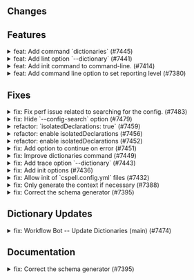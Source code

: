 ## Changes

## Features

<details>
<summary>feat: Add command `dictionaries` (#7445)</summary>

### feat: Add command `dictionaries` (#7445)
Add new `dictionaries` command to the cli

```
Usage: cspell dictionaries [options]

List dictionaries

Options:
  -c, --config <cspell.json>  Configuration file to use.  By default cspell
                              looks for cspell.json in the current directory.
  --path-format <format>      Configure how to display the dictionary path.
                              (choices: "hide", "short", "long", "full",
                              default: Display most of the path.)
  --color                     Force color.
  --no-color                  Turn off color.
  --no-default-configuration  Do not load the default configuration and
                              dictionaries.
  -h, --help                  display help for command
```


---

</details>

<details>
<summary>feat: Add lint option `--dictionary` (#7441)</summary>

### feat: Add lint option `--dictionary` (#7441)
Add lint options:

- `--dictionary` - enable a dictionary by name
- `--disable-dictionary` - disable a dictionary by name

---

</details>

<details>
<summary>feat: Add init command to command-line. (#7414)</summary>

### feat: Add init command to command-line. (#7414)
New command:

```
Usage: cspell init [options]

Initialize a CSpell configuration file.

Options:
  -o, --output <path>        Define where to write file.
  --format <format>          Define the format of the file. (choices: "yaml",
                             "yml", "json", "jsonc", default: "yaml")
  --import <path|package>    Import a configuration file or dictionary package.
  --locale <locale>          Define the locale to use when spell checking (e.g.,
                             en, en-US, de).
  --dictionary <dictionary>  Enable a dictionary.
  --no-comments              Do not add comments to the config file.
  --no-schema                Do not add the schema reference to the config file.
  -h, --help                 display help for command
```


---

</details>

<details>
<summary>feat: Add command line option to set reporting level (#7380)</summary>

### feat: Add command line option to set reporting level (#7380)
## Command Line Option: `--report`

Option: `--report`
Choices:
- `all` - report everything (default)
- `simple` - only report issues with simple fixes.
- `typos` - only report issues with common typos.
- `flagged` - only report flagged issues.

## Reporters - add opt-in feature flag

To support legacy reporters, it is necessary to check if they support new features.

Features:

```ts
/**
 * Allows the reporter to advertise which features it supports.
 */
interface FeaturesSupportedByReporter {
    /**
     * The reporter supports the {@link ReportingConfiguration.unknownWords} option and understands
     * how to filter issues based upon {@link Issue.isFlagged}, {@link Issue.hasSimpleSuggestions} and {@link Issue.hasPreferredSuggestions}.
     * - `true` - The `reporter.issue` method will be called for all spelling issues and it is expected to handle .
     * - `false | undefined` - the unknown words will be filtered out based upon the `unknownWords` setting before being passed to the reporter.
     */
    unknownWords?: boolean | undefined;

    /**
     * The reporter supports the {@link Issue.issueType} option.
     * - `true` - the reporter will be called with all issues types.
     * - `false | undefined` - only {@link IssueType.spelling} issues will be passed to the reporter.
     */
    issueType?: boolean | undefined;
}
```

---

</details>


## Fixes

<details>
<summary>fix: Fix perf issue related to searching for the config. (#7483)</summary>

### fix: Fix perf issue related to searching for the config. (#7483)


---

</details>

<details>
<summary>fix: Hide `--config-search` option (#7479)</summary>

### fix: Hide `--config-search` option (#7479)


---

</details>

<details>
<summary>refactor: `isolatedDeclarations: true` (#7459)</summary>

### refactor: `isolatedDeclarations: true` (#7459)


---

</details>

<details>
<summary>refactor: enable isolatedDeclarations (#7456)</summary>

### refactor: enable isolatedDeclarations (#7456)


---

</details>

<details>
<summary>refactor: enable isolatedDeclarations (#7452)</summary>

### refactor: enable isolatedDeclarations (#7452)


---

</details>

<details>
<summary>fix: Add option to continue on error (#7451)</summary>

### fix: Add option to continue on error (#7451)
Add lint option:

```
  --continue-on-error          Continue processing files even if there is a configuration error.
```


---

</details>

<details>
<summary>fix: Improve dictionaries command (#7449)</summary>

### fix: Improve dictionaries command (#7449)
Add options:
```
  --enabled                   Show only enabled dictionaries.
  --no-enabled                Do not show enabled dictionaries.
  --locale <locale>           Set language locales. i.e. "en,fr" for English and
                              French, or "en-GB" for British English.
  --file-type <fileType>      File type to use. i.e. "html", "golang", or
                              "javascript".
  --no-show-location          Do not show the location of the dictionary.
  --show-file-types           Show the file types supported by the dictionary.
                              (default: false)
  --show-locales              Show the language locales supported by the
                              dictionary. (default: false)
```

---

</details>

<details>
<summary>fix: Add trace option `--dictionary` (#7443)</summary>

### fix: Add trace option `--dictionary` (#7443)

```
Usage: cspell trace [options] [words...]

Options:
  --dictionary <name>         Enable a dictionary by name. Can be used multiple
                              times.
```

---

</details>

<details>
<summary>fix: Add init options (#7436)</summary>

### fix: Add init options (#7436)
New options:

```
  -c, --config <path>        Path to the CSpell configuration file. Conflicts
                             with --output and --format.
  --remove-comments          Remove all comments from the config file.
  --stdout                   Write the configuration to stdout instead of a
                             file.
```

Help:
```
Usage: cspell init [options]

Initialize a CSpell configuration file.

Options:
  -c, --config <path>        Path to the CSpell configuration file. Conflicts
                             with --output and --format.
  -o, --output <path>        Define where to write file.
  --format <format>          Define the format of the file. (choices: "yaml",
                             "yml", "json", "jsonc", default: "yaml")
  --import <path|package>    Import a configuration file or dictionary package.
  --locale <locale>          Define the locale to use when spell checking (e.g.,
                             en, en-US, de).
  --dictionary <dictionary>  Enable a dictionary. Can be used multiple times.
  --no-comments              Do not add comments to the config file.
  --remove-comments          Remove all comments from the config file.
  --no-schema                Do not add the schema reference to the config file.
  --stdout                   Write the configuration to stdout instead of a
                             file.
  -h, --help                 display help for command
```

---

</details>

<details>
<summary>fix: Allow init of `cspell.config.yml` files (#7432)</summary>

### fix: Allow init of `cspell.config.yml` files (#7432)
Add `yml` to the init command format list.

```
cspell init --format=yml
```

It will create a `cspell.config.yml` file.


---

</details>

<details>
<summary>fix: Only generate the context if necessary (#7388)</summary>

### fix: Only generate the context if necessary (#7388)


---

</details>

<details>
<summary>fix: Correct the schema generator (#7395)</summary>

### fix: Correct the schema generator (#7395)


---

</details>


## Dictionary Updates

<details>
<summary>fix: Workflow Bot -- Update Dictionaries (main) (#7474)</summary>

### fix: Workflow Bot -- Update Dictionaries (main) (#7474)
# Update Dictionaries (main)





## Summary

```
 .../MicrosoftDocs/PowerShell-Docs/report.yaml      |  3 +-
 .../MicrosoftDocs/PowerShell-Docs/snapshot.txt     |  3 +-
 .../snapshots/ktaranov/sqlserver-kit/report.yaml   | 10 +--
 .../snapshots/ktaranov/sqlserver-kit/snapshot.txt  |  9 +--
 .../microsoft/TypeScript-Website/report.yaml       |  6 +-
 .../microsoft/TypeScript-Website/snapshot.txt      |  4 +-
 .../snapshots/neovim/nvim-lspconfig/report.yaml    |  5 +-
 .../snapshots/neovim/nvim-lspconfig/snapshot.txt   |  3 +-
 .../webdeveric/webpack-assets-manifest/report.yaml |  7 +-
 .../webpack-assets-manifest/snapshot.txt           |  5 +-
 packages/cspell-bundled-dicts/package.json         | 16 ++--
 .../cspell/src/app/__snapshots__/app.test.ts.snap  | 30 +++----
 pnpm-lock.yaml                                     | 93 ++++++++++++----------
 13 files changed, 95 insertions(+), 99 deletions(-)
```

---

</details>


## Documentation

<details>
<summary>fix: Correct the schema generator (#7395)</summary>

### fix: Correct the schema generator (#7395)


---

</details>

<!-- cspell:ignore ktaranov lspconfig nvim webdeveric -->
